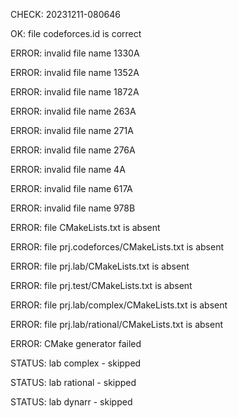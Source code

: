 CHECK: 20231211-080646
OK: file codeforces.id is correct
ERROR: invalid file name 1330A
ERROR: invalid file name 1352A
ERROR: invalid file name 1872A
ERROR: invalid file name 263A
ERROR: invalid file name 271A
ERROR: invalid file name 276A
ERROR: invalid file name 4A
ERROR: invalid file name 617A
ERROR: invalid file name 978B
ERROR: file CMakeLists.txt is absent
ERROR: file prj.codeforces/CMakeLists.txt is absent
ERROR: file prj.lab/CMakeLists.txt is absent
ERROR: file prj.test/CMakeLists.txt is absent
ERROR: file prj.lab/complex/CMakeLists.txt is absent
ERROR: file prj.lab/rational/CMakeLists.txt is absent
ERROR: CMake generator failed
STATUS: lab complex - skipped
STATUS: lab rational - skipped
STATUS: lab dynarr - skipped
